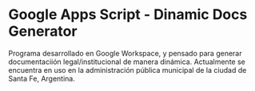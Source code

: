 # Google Apps Script - Dinamic Docs Generator
Programa desarrollado en Google Workspace, y pensado para generar documentaciión legal/institucional de manera dinámica. Actualmente se encuentra en uso en la administración pública municipal de la ciudad de Santa Fe, Argentina.